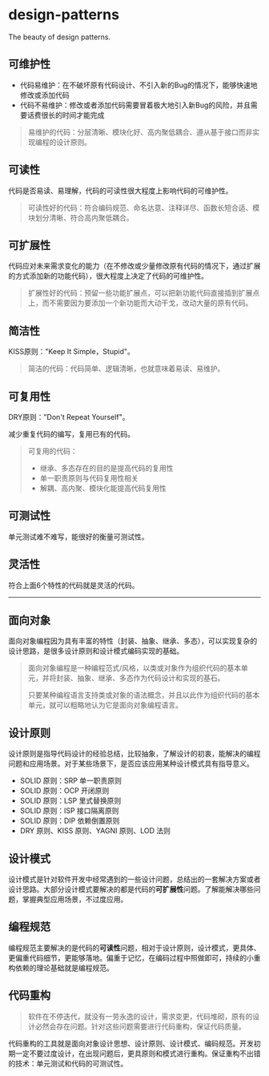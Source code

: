 # design-patterns
The beauty of design patterns.

## 可维护性

- 代码易维护：在不破坏原有代码设计、不引入新的Bug的情况下，能够快速地修改或添加代码
- 代码不易维护：修改或者添加代码需要冒着极大地引入新Bug的风险，并且需要话费很长的时间才能完成

>  易维护的代码：分层清晰、模块化好、高内聚低耦合、遵从基于接口而非实现编程的设计原则。

## 可读性

代码是否易读、易理解，代码的可读性很大程度上影响代码的可维护性。

> 可读性好的代码：符合编码规范、命名达意、注释详尽、函数长短合适、模块划分清晰、符合高内聚低耦合。

## 可扩展性

代码应对未来需求变化的能力（在不修改或少量修改原有代码的情况下，通过扩展的方式添加新的功能代码），很大程度上决定了代码的可维护性。

> 扩展性好的代码：预留一些功能扩展点，可以把新功能代码直接插到扩展点上，而不需要因为要添加一个新功能而大动干戈，改动大量的原有代码。

## 简洁性

KISS原则："Keep It Simple，Stupid"。

> 简洁的代码：代码简单、逻辑清晰，也就意味着易读、易维护。

## 可复用性

DRY原则："Don't Repeat Yourself"。

减少重复代码的编写，复用已有的代码。

> 可复用的代码：
> - 继承、多态存在的目的是提高代码的复用性
> - 单一职责原则与代码复用性相关
> - 解耦、高内聚、模块化能提高代码复用性

## 可测试性

单元测试难不难写，能很好的衡量可测试性。

## 灵活性

符合上面6个特性的代码就是灵活的代码。

----------

## 面向对象

面向对象编程因为具有丰富的特性（封装、抽象、继承、多态），可以实现复杂的设计思路，是很多设计原则和设计模式编码实现的基础。

> 面向对象编程是一种编程范式/风格，以类或对象作为组织代码的基本单元，并将封装、抽象、继承、多态作为代码设计和实现的基石。
> 
> 只要某种编程语言支持类或对象的语法概念，并且以此作为组织代码的基本单元，就可以粗略地认为它是面向对象编程语言。

## 设计原则

设计原则是指导代码设计的经验总结，比较抽象，了解设计的初衷，能解决的编程问题和应用场景。对于某些场景下，是否应该应用某种设计模式具有指导意义。

- SOLID 原则：SRP 单一职责原则
- SOLID 原则：OCP 开闭原则
- SOLID 原则：LSP 里式替换原则
- SOLID 原则：ISP 接口隔离原则
- SOLID 原则：DIP 依赖倒置原则
- DRY 原则、KISS 原则、YAGNI 原则、LOD 法则

## 设计模式

设计模式是针对软件开发中经常遇到的一些设计问题，总结出的一套解决方案或者设计思路。大部分设计模式要解决的都是代码的**可扩展性**问题。了解能解决哪些问题，掌握典型应用场景，不过度应用。

## 编程规范

编程规范主要解决的是代码的**可读性**问题，相对于设计原则，设计模式，更具体、更偏重代码细节，更能够落地。偏重于记忆，在编码过程中照做即可，持续的小重构依赖的理论基础就是编程规范。

## 代码重构

> 软件在不停迭代，就没有一劳永逸的设计，需求变更，代码堆砌，原有的设计必然会存在问题。针对这些问题需要进行代码重构，保证代码质量。

代码重构的工具就是面向对象设计思想、设计原则、设计模式、编码规范。开发初期一定不要过度设计，在出现问题后，更具原则和模式进行重构。保证重构不出错的技术：单元测试和代码的可测试性。